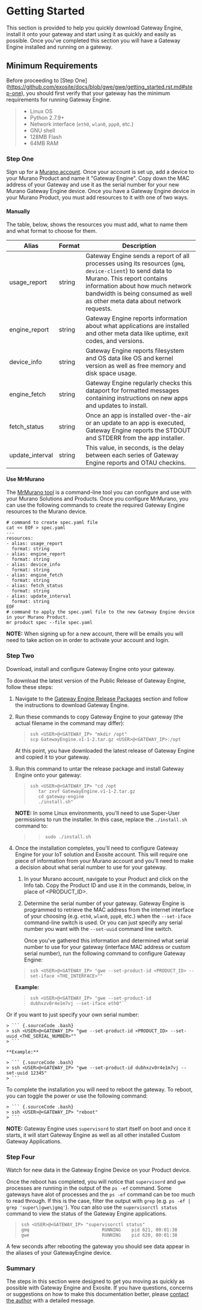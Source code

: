 Getting Started
===============

This section is provided to help you quickly download Gateway Engine,
install it onto your gateway and start using it as quickly and easily as
possible. Once you've completed this section you will have a Gateway
Engine installed and running on a gateway.

Minimum Requirements
--------------------

Before proceeding to [Step One] (https://github.com/exosite/docs/blob/gwe/gwe/getting_started.rst.md#step-one), you should first verify that your
gateway has the minimum requirements for running Gateway Engine.

> -   Linux OS
> -   Python 2.7.9+
> -   Network interface (`eth0`, `wlan0`, `ppp0`, etc.)
> -   GNU shell
> -   128MB Flash
> -   64MB RAM

### Step One

Sign up for a [Murano account](https://exosite.com/murano/). Once your
account is set up, add a device to your Murano Product and name it
"Gateway Engine". Copy down the MAC address of your Gateway and use it
as the serial number for your new Murano Gateway Engine device. Once you
have a Gateway Engine device in your Murano Product, you must add
resources to it with one of two ways.

#### Manually

The table, below, shows the resources you must add, what to name them
and what format to choose for them.

| Alias         | Format        | Description   |
| ------------- | ------------- | ------------- |
| usage_report  | string        | Gateway Engine sends a report of all processes using its resources (`gmq`, `device-client`) to send data to Murano. This report contains information about how much network bandwidth is being consumed as well as other meta data about network requests.|
| engine_report | string | Gateway Engine reports information about what applications are installed and other meta data like uptime, exit codes, and versions.         |
| device_info | string | Gateway Engine reports filesystem and OS data like OS and kernel version as well as free memory and disk space usage.|
| engine_fetch | string | Gateway Engine regularly checks this dataport for formatted messages containing instructions on new apps and updates to install.        |
| fetch_status | string | Once an app is installed over-the-air or an update to an app is executed, Gateway Engine reports the STDOUT and STDERR from the app installer.        |
| update_interval | string | This value, in seconds, is the delay between each series of Gateway Engine reports and OTAU checkins.|

#### Use MrMurano

The [MrMurano tool](https://github.com/tadpol/MrMurano) is a
command-line tool you can configure and use with your Murano Solutions
and Products. Once you configure MrMurano, you can use the following
commands to create the required Gateway Engine resources to the Murano
device.

``` {.sourceCode .bash}
# command to create spec.yaml file
cat << EOF > spec.yaml
---
resources:
- alias: usage_report
  format: string
- alias: engine_report
  format: string
- alias: device_info
  format: string
- alias: engine_fetch
  format: string
- alias: fetch_status
  format: string
- alias: update_interval
  format: string 
EOF
# command to apply the spec.yaml file to the new Gateway Engine device in your Murano Product.
mr product spec --file spec.yaml
```

**NOTE:** When signing up for a new account, there will be emails you will need to
take action on in order to activate your account and login.

### Step Two

Download, install and configure Gateway Engine onto your gateway.

To download the latest version of the Public Release of Gateway Engine,
follow these steps:

1.  Navigate to the [Gateway Engine Release Packages](https://github.com/exosite/docs/blob/gwe/gwe/release_packages.rst.md#gateway-engine-release-packages) section and follow the instructions to
    download Gateway Engine.
2.  Run these commands to copy Gateway Engine to your gateway (the
    actual filename in the command may differ):

    > ``` {.sourceCode .bash}
    > ssh <USER>@<GATEWAY_IP> "mkdir /opt"
    > scp GatewayEngine.v1-1-2.tar.gz <USER>@<GATEWAY_IP>:/opt 
    > ```

    At this point, you have downloaded the latest release of Gateway Engine and copied it to your gateway.

3.  Run this command to untar the release package and install Gateway
    Engine onto your gateway:

    > ``` {.sourceCode .bash}
    > ssh <USER>@<GATEWAY_IP> "cd /opt
    >    tar zxvf GatewayEngine.v1-1-2.tar.gz
    >    cd gateway-engine
    >    ./install.sh"
    > ```

    **NOTE:** In some Linux environments, you'll need to use Super-User permissions to run the installer. In this case, replace the `./install.sh` command to:

    > > ``` {.sourceCode .bash}
    > > sudo ./install.sh
    > > ```

4.  Once the installation completes, you'll need to configure Gateway
    Engine for your IoT solution and Exosite account. This will require
    one piece of information from your Murano account and you'll need to
    make a decision about what serial number to use for your gateway.

    1.  In your Murano account, navigate to your Product and click on
        the Info tab. Copy the Product ID and use it in the commands,
        below, in place of &lt;PRODUCT\_ID&gt;.
    2.  Determine the serial number of your gateway. Gateway Engine is
        programmed to retrieve the MAC address from the internet
        interface of your choosing (e.g. `eth0`, `wlan0`,
        `ppp0`, etc.) when the `--set-iface` command-line switch
        is used. Or you can just specify any serial number you want
        with the `--set-uuid` command line switch.
   
        Once you've gathered this information and determined what serial
        number to use for your gateway (interface MAC address or custom
        serial number), run the following command to configure Gateway
        Engine:

    > ``` {.sourceCode .bash}
    > ssh <USER>@<GATEWAY_IP> "gwe --set-product-id <PRODUCT_ID> --set-iface <THE_INTERFACE>""
    > ```

    **Example:**

    > ``` {.sourceCode .bash}
    > ssh <USER>@<GATEWAY_IP> "gwe --set-product-id dubhxzv0r4e1m7vj --set-iface eth0"``
    > ```
    
 Or if you want to just specify your own serial number:

    > ``` {.sourceCode .bash}
    > ssh <USER>@<GATEWAY_IP> "gwe --set-product-id <PRODUCT_ID> --set-uuid <THE_SERIAL_NUMBER>""
    > ```

    **Example:**

    > ``` {.sourceCode .bash}
    > ssh <USER>@<GATEWAY_IP> "gwe --set-product-id dubhxzv0r4e1m7vj --set-uuid 12345"
    > ```
   
To complete the installation you will need to reboot the gateway.
To reboot, you can toggle the power or use the following command:

    > ``` {.sourceCode .bash}
    > ssh <USER>@<GATEWAY_IP> "reboot"
    > ```

**NOTE:** Gateway Engine uses `supervisord` to start itself on boot and once it starts, it will start Gateway Engine as well as all other installed Custom Gateway Applications.

### Step Four

Watch for new data in the Gateway Engine Device on your Product device.

Once the reboot has completed, you will notice that `supervisord` and
`gwe` processes are running in the output of the `ps -ef` command. Some
gateways have alot of processes and the `ps -ef` command can be too much
to read through. If this is the case, filter the output with `grep`
(e.g. `ps -ef | grep 'super\|gwe\|gmq'`). You can also use the
`supervisorctl status` command to view the status of the Gateway Engine
applications.

> ``` {.sourceCode .bash}
> ssh <USER>@<GATEWAY_IP> "supervisorctl status"
> gmq                           RUNNING    pid 621, 00:01:38
> gwe                           RUNNING    pid 620, 00:01:38
> ```

A few seconds after rebooting the gateway you should see data appear in
the aliases of your GatewayEngine device.

### Summary

The steps in this section were designed to get you moving as quickly as
possible with Gateway Engine and Exosite. If you have questions,
concerns or suggestions on how to make this documentation better, please
[contact the author](gwesupport@exosite.com) with a detailed message.
